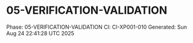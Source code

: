 # 05-VERIFICATION-VALIDATION
Phase: 05-VERIFICATION-VALIDATION
CI: CI-XP001-010
Generated: Sun Aug 24 22:41:28 UTC 2025

